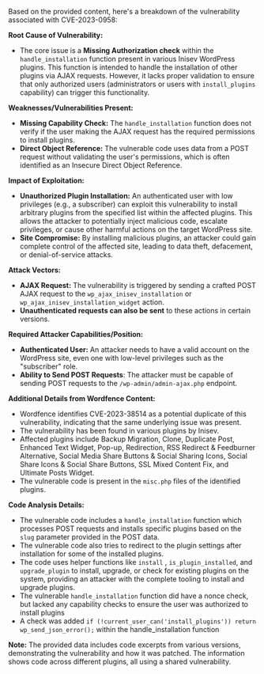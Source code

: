 Based on the provided content, here's a breakdown of the vulnerability associated with CVE-2023-0958:

**Root Cause of Vulnerability:**

*   The core issue is a **Missing Authorization check** within the `handle_installation` function present in various Inisev WordPress plugins. This function is intended to handle the installation of other plugins via AJAX requests. However, it lacks proper validation to ensure that only authorized users (administrators or users with `install_plugins` capability) can trigger this functionality.

**Weaknesses/Vulnerabilities Present:**

*   **Missing Capability Check:** The `handle_installation` function does not verify if the user making the AJAX request has the required permissions to install plugins.
*   **Direct Object Reference:** The vulnerable code uses data from a POST request without validating the user's permissions, which is often identified as an Insecure Direct Object Reference.

**Impact of Exploitation:**

*   **Unauthorized Plugin Installation:** An authenticated user with low privileges (e.g., a subscriber) can exploit this vulnerability to install arbitrary plugins from the specified list within the affected plugins. This allows the attacker to potentially inject malicious code, escalate privileges, or cause other harmful actions on the target WordPress site.
*   **Site Compromise:** By installing malicious plugins, an attacker could gain complete control of the affected site, leading to data theft, defacement, or denial-of-service attacks.

**Attack Vectors:**

*   **AJAX Request:** The vulnerability is triggered by sending a crafted POST AJAX request to the `wp_ajax_inisev_installation` or `wp_ajax_inisev_installation_widget` action.
*   **Unauthenticated requests can also be sent** to these actions in certain versions.

**Required Attacker Capabilities/Position:**

*   **Authenticated User:** An attacker needs to have a valid account on the WordPress site, even one with low-level privileges such as the "subscriber" role.
*  **Ability to Send POST Requests**: The attacker must be capable of sending POST requests to the `/wp-admin/admin-ajax.php` endpoint.

**Additional Details from Wordfence Content:**

*   Wordfence identifies CVE-2023-38514 as a potential duplicate of this vulnerability, indicating that the same underlying issue was present.
*   The vulnerability has been found in various plugins by Inisev.
*   Affected plugins include Backup Migration, Clone, Duplicate Post, Enhanced Text Widget, Pop-up, Redirection, RSS Redirect & Feedburner Alternative, Social Media Share Buttons & Social Sharing Icons, Social Share Icons & Social Share Buttons, SSL Mixed Content Fix, and Ultimate Posts Widget.
*   The vulnerable code is present in the `misc.php` files of the identified plugins.

**Code Analysis Details:**

*   The vulnerable code includes a `handle_installation` function which processes POST requests and installs specific plugins based on the `slug` parameter provided in the POST data.
*   The vulnerable code also tries to redirect to the plugin settings after installation for some of the installed plugins.
*   The code uses helper functions like `install` , `is_plugin_installed`, and `upgrade_plugin` to install, upgrade, or check for existing plugins on the system, providing an attacker with the complete tooling to install and upgrade plugins.
*   The vulnerable `handle_installation` function did have a nonce check, but lacked any capability checks to ensure the user was authorized to install plugins
*  A check was added `if (!current_user_can('install_plugins')) return wp_send_json_error();` within the handle_installation function

**Note:** The provided data includes code excerpts from various versions, demonstrating the vulnerability and how it was patched. The information shows code across different plugins, all using a shared vulnerability.